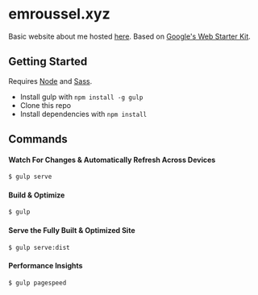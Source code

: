 # emroussel.xyz

Basic website about me hosted [here](https://emroussel.xyz). Based on [Google's Web Starter Kit](https://developers.google.com/web/tools/starter-kit/).

## Getting Started

Requires [Node](https://nodejs.org/en/) and [Sass](http://sass-lang.com/).

- Install gulp with `npm install -g gulp`
- Clone this repo
- Install dependencies with `npm install`

## Commands

#### Watch For Changes & Automatically Refresh Across Devices

```sh
$ gulp serve
```

#### Build & Optimize

```sh
$ gulp
```

#### Serve the Fully Built & Optimized Site

```sh
$ gulp serve:dist
```

#### Performance Insights

```sh
$ gulp pagespeed
```
